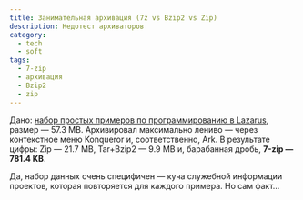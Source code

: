 ```yaml
---
title: Занимательная архивация (7z vs Bzip2 vs Zip)
description: Недотест архиваторов
category:
  - tech
  - soft
tags:
  - 7-zip
  - архивация
  - Bzip2
  - zip
---
```

Дано: [набор простых примеров по программированию в Lazarus][src], размер — 57.3 MB. Архивировал максимально лениво —
через контекстное меню Konqueror и, соответственно, Ark. В результате цифры: Zip — 21.7 MB, Tar+Bzip2 — 9.9 MB
и, барабанная дробь, **7-zip — 781.4 KB**.

Да, набор данных очень специфичен — куча служебной информации проектов, которая повторяется для каждого примера. Но сам факт...

[src]: http://freepascal.ru/news//20101027152132/
